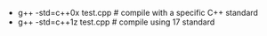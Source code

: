 * g++ -std=c++0x test.cpp        # compile with a specific C++ standard
* g++ -std=c++1z test.cpp        # compile using 17 standard
